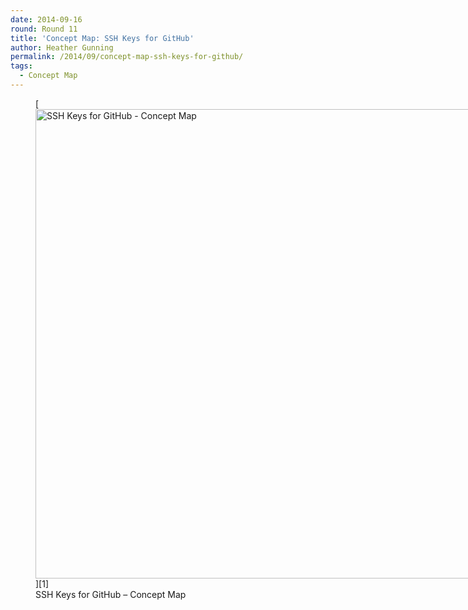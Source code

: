 ```yaml
---
date: 2014-09-16
round: Round 11
title: 'Concept Map: SSH Keys for GitHub'
author: Heather Gunning
permalink: /2014/09/concept-map-ssh-keys-for-github/
tags:
  - Concept Map
---
```

<figure id="attachment_8689" style="width: 707px;" class="wp-caption alignnone">[<img class="size-large wp-image-8689" alt="SSH Keys for GitHub - Concept Map" src="http://files.software-carpentry.org/training-course/2014/09/gunning-SSH_key-964x1024.jpg" width="707" height="751" />][1]<figcaption class="wp-caption-text">SSH Keys for GitHub &#8211; Concept Map</figcaption></figure>

 [1]: http://files.software-carpentry.org/training-course/2014/09/gunning-SSH_key.jpg
